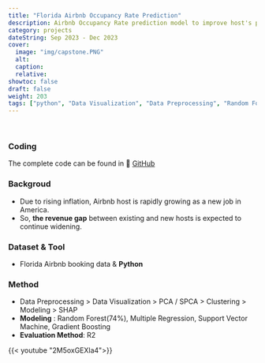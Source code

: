 ```yaml
---
title: "Florida Airbnb Occupancy Rate Prediction"
description: Airbnb Occupancy Rate prediction model to improve host's profits
category: projects
dateString: Sep 2023 - Dec 2023
cover:
  image: "img/capstone.PNG"
  alt:
  caption:
  relative: 
showtoc: false
draft: false
weight: 203
tags: ["python", "Data Visualization", "Data Preprocessing", "Random Forest", "SHAP", "Clustering"]
---
```


&nbsp;
  ### Coding
  The complete code can be found in 🔗 [GitHub](https://github.com/PikalounJM/Florida-Airbnb-Capstone)

### Backgroud
- Due to rising inflation, Airbnb host is rapidly growing as a new job in America.
- So, **the revenue gap** between existing and new hosts is expected to continue widening. 

### Dataset & Tool
- Florida Airbnb booking data & **Python**

### Method
- Data Preprocessing > Data Visualization > PCA / SPCA > Clustering > Modeling > SHAP
- **Modeling** : Random Forest(74%), Multiple Regression, Support Vector Machine, Gradient Boosting
- **Evaluation Method**: R2

{{< youtube "2M5oxGEXla4">}}



